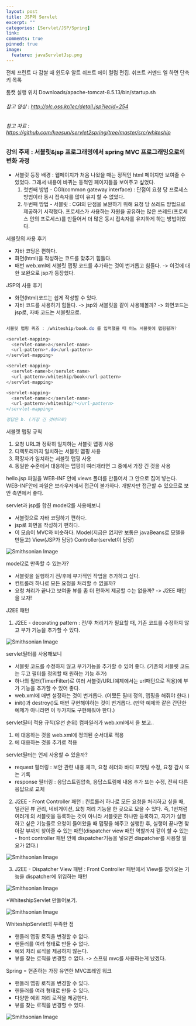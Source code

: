```yaml
---
layout: post
title: JSP와 Servlet
excerpt: ""
categories: [Servlet/JSP/Spring]
link:
comments: true
pinned: true
image:
  feature: javaServletJsp.png
---
```


전체 프린트 다 감쌀 때 윈도우 알트 쉬프트 에이 컬럼 편집.
쉬프트 커멘드 엘 하면 단축키 목록

톰캣 실행 위치 Downloads/apache-tomcat-8.5.13/bin/startup.sh

###### 참고 영상 : http://olc.oss.kr/lec/detail.jsp?lecid=254
###### 참고 자료 : https://github.com/keesun/servlet2spring/tree/master/src/whiteship

<h3>강의 주제 : 서블릿&jsp 프로그래밍에서 spring MVC 프로그래밍으로의 변화 과정</h3>

* 서블릿 등장 배경 : 웹페이지가 처음 나왔을 때는 정적인 html 페이지만 보여줄 수 있었다. 그래서 내용이 바뀌는 동적인 페이지들을 보여주고 싶었다.
  1. 첫번째 방법 - CGI(common gateway interface) : 단점이 요청 당 프로세스 방법이라 동시 접속자를 많이 유지 할 수 없었다.
  2. 두번째 방법 - 서블릿 : CGI의 단점을 보완하기 위해 요청 당 쓰레드 방법으로 제공하기 시작했다. 프로세스가 사용하는 자원을 공유하는 많은 쓰레드(프로세스 안의 프로세스)를 만들어서 더 많은 동시 접속자를 유지하게 하는 방법이었다.

<!-- servlet2springmvc 라는 클래스 생성

whiteship 이라는 패키지 생성

HelloServlet 이라는 서블릿 생성

command + option + s = generate override 단축키

이름을 받아서 hello랑 같이 출력하는 코드

이 서블릿을 쓰려면 web.xml에 등록을 해줘야 한다.


그러나 실제로 이렇게 화면을 구성하는 경우는 없다. html태그를 넣어줘야 한다.
이렇게 나오기는 하지만 서블릿으로 html 코딩을 하는 것이 굉장히 불편하다. -->

서블릿의 사용 후기
* 자바 코딩은 편하다.
* 화면(html)을 작성하는 코드를 맞추기 힘들다.
* 매번 web.xml에 서블릿 맵핑 코드를 추가하는 것이 번거롭고 힘들다.
  -> 이것에 대한 보완으로 jsp가 등장했다.

JSP의 사용 후기
* 화면(html)코드는 쉽게 작성할 수 있다.
* 자바 코드를 사용하기 힘들다.
  -> jsp와 서블릿을 같이 사용해볼까?
  -> 화면코드는 jsp로, 자바 코드는 서블릿으로.

~~~java

서블릿 맵핑 퀴즈 : /whiteship/book.do 를 입력했을 때 어느 서블릿에 맵핑될까?

<servlet-mapping>
  <servlet-name>a</servlet-name>
  <url-pattern>*.do</url-pattern>
</servlet-mapping>

<servlet-mapping>
  <servlet-name>b</servlet-name>
  <url-pattern>/whiteship/book</url-pattern>
</servlet-mapping>

<servlet-mapping>
  <servlet-name>c</servlet-name>
  <url-pattern>/whiteship/*</url-pattern>
</servlet-mapping>

정답은 b. (가장 긴 것이므로)

~~~

서블렛 맵핑 규칙
1. 요청 URL과 정확히 일치하는 서블릿 맵핑 사용
2. 디렉토리까지 일치하는 서블릿 맵핑 사용
3. 확장자가 일치하는 서블릿 맵핑 사용
4. 동일한 수준에서 대응하는 맵핑이 여러개라면 그 중에서 가장 긴 것을 사용

hello.jsp 파일을  WEB-INF 안에 views 폴더를 만들어서 그 안으로 집어 넣는다. WEB-INF안에 파일은 브라우저에서 접근이 불가하다. 개발자만 접근할 수 있으므로 보안 측면에서 좋다.

servlet과 jsp를 합친 model2를 사용해보니
* 서블릿으로 자바 코딩하기 편하다.
* jsp로 화면을 작성하기 편하다.
* 이 모습이 MVC와 비슷하다.
  Model(지금은 없지만 보통은 javaBeans로 모델을 만들고)
  View(JSP가 담당)
  Controller(servlet이 담당)

![Smithsonian Image](/img/2017-09-15-01.png)<br />

model2로 만족할 수 있는가?

* 서블릿을 실행하기 전/후에 부가적인 작업을 추가하고 싶다.
* 컨트롤러 하나로 모든 요청을 처리할 수 없을까?
* 요청 처리가 끝나고 보여줄 뷰를 좀 더 편하게 제공할 수는 없을까?
  -> J2EE 패턴을 보자!

J2EE 패턴

1. J2EE - decorating pattern : 전/후 처리기가 필요할 때, 기존 코드를 수정하지 않고 부가 기능을 추가할 수 있다.

![Smithsonian Image](/img/2017-09-15-02.png)<br />


servlet필터를 사용해보니
* 서블릿 코드를 수정하지 않고 부가기능을 추가할 수 있어 좋다. (기존의 서블릿 코드는 두고 필터를 정의할 때 원하는 기능 추가)
* 하나의 필터(TimerFilter)로 여러 서블릿/URL(예제에서는 url패턴으로 적용)에 부가 기능을 추가할 수 있어 좋다.
* web.xml에 매번 설정하는 것이 번거롭다. (어쨌든 필터 정의, 맵핑을 해줘야 한다.)
* init()과 destroy()도 매번 구현해야하는 것이 번거롭다. (만약 예제와 같은 간단한 예제가 아니라면 이 두가지도 구현해줘야 한다.)

servlet필터 적용 규칙(우선 순위)
컴파일러가 web.xml에서 <file-mapping>을 보고..
1. <url-pattern>에 대응하는 것을 web.xml에 정의된 순서대로 적용
2. <servlet-name>에 대응하는 것을 추가로 적용

servlet필터는 언제 사용할 수 있을까?
* request 필터링 : 보안 관련 내용 체크, 요청 헤더와 바디 포맷팅 수정, 요청 감시 또는 기록
* response 필터링 : 응답스트림압축, 응답스트림에 내용 추가 또는 수정, 전혀 다른 응답으로 교체

2. J2EE - Front Controller 패턴 : 컨트롤러 하나로 모든 요청을 처리하고 싶을 때, 일관된 뷰 관리, 네비게이션, 요청 처리 기능을 한 곳으로 모을 수 있다. 즉, 1번처럼 여러개 의 서블릿을 등록하는 것이 아니라 서블릿은 하나만 등록하고, 자기가 실행하고 싶은 기능들로 요청이 들어왔을 때 맵핑을 해주고 실행한 후, 실행이 끝나면 찾아갈 뷰까지 찾아줄 수 있는 패턴(dispatcher view 패턴 역할까지 같이 할 수 있는 - front controller 패턴 안에 dispatcher기능을 넣으면 dispatcher를 사용할 필요가 없다.)

![Smithsonian Image](/img/2017-09-15-03.png)<br />


3. J2EE - Dispatcher View 패턴 : Front Controller 패턴에서 View를 찾아오는 기능을 dispatcher에 위임하는 패턴

![Smithsonian Image](/img/2017-09-15-04.png)<br />


*WhiteshipServlet 만들어보기.

![Smithsonian Image](/img/2017-09-15-05.png)<br />

WhiteshipServlet의 부족한 점
* 핸들러 맵핑 로직을 변경할 수 없다.
* 핸들러를 여러 형태로 만들 수 없다.
* 예외 처리 로직을 제공하지 않는다.
* 뷰를 찾는 로직을 변경할 수 없다.
  -> 스프링 mvc를 사용하는게 났겠다.

Spring = 현존하는 가장 유연한 MVC프레임 워크
* 핸들러 맵핑 로직을 변경할 수 있다.
* 핸들러를 여러 형태로 만들 수 있다.
* 다양한 예외 처리 로직을 제공한다.
* 뷰를 찾는 로직을 변경할 수 있다.

![Smithsonian Image](/img/2017-09-15-06.png)<br />

